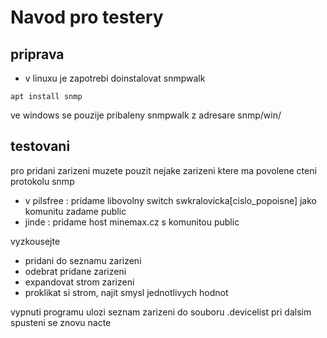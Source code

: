 # Navod pro testery

## priprava
 -   v linuxu je zapotrebi doinstalovat snmpwalk
```
apt install snmp
```
ve windows se pouzije pribaleny snmpwalk z adresare snmp/win/

## testovani

 pro pridani zarizeni muzete pouzit nejake zarizeni ktere ma povolene cteni protokolu snmp
 - v pilsfree : pridame libovolny switch swkralovicka[cislo_popoisne] jako komunitu zadame public
 - jinde : pridame host minemax.cz s komunitou public
  
  vyzkousejte 
  - pridani do seznamu zarizeni
  - odebrat pridane zarizeni
  - expandovat strom zarizeni
  - proklikat si strom, najit smysl jednotlivych hodnot
  
  vypnuti programu ulozi seznam zarizeni do souboru .devicelist pri dalsim spusteni se znovu nacte
 
 